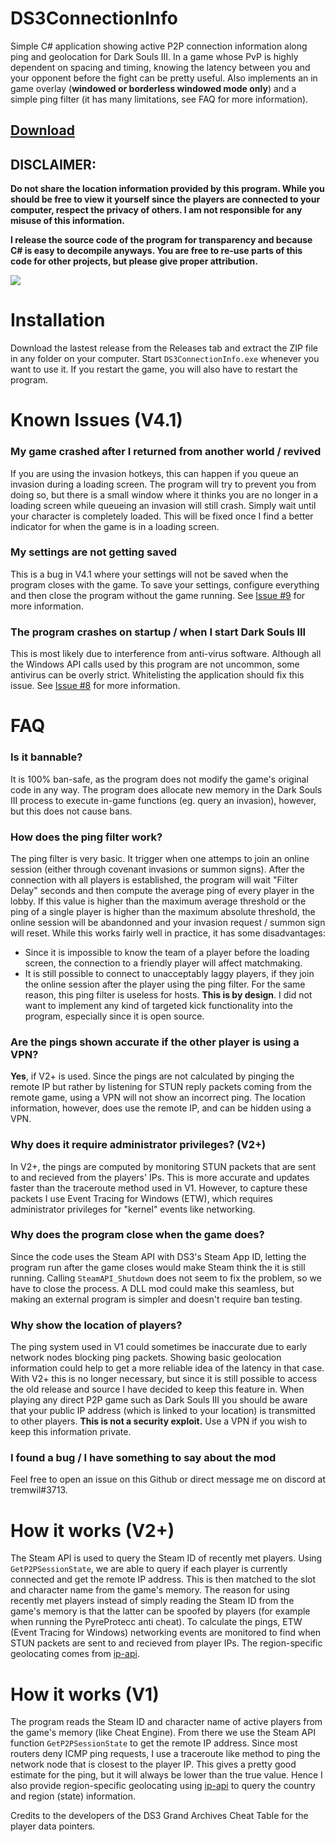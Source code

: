 # DS3ConnectionInfo
Simple C# application showing active P2P connection information along ping and geolocation for Dark Souls III. In a game whose PvP is highly dependent on spacing and timing, knowing the latency between you and your opponent before the fight can be pretty useful. Also implements an in game overlay (**windowed or borderless windowed mode only**) and a simple ping filter (it has many limitations, see FAQ for more information).

## [Download](https://github.com/tremwil/DS3ConnectionInfo/releases/download/V4.4/DS3ConnectionInfo-V4.4.zip)

## DISCLAIMER: 
**Do not share the location information provided by this program. While you should be free to view it yourself since the players are connected to your computer, respect the privacy of others. I am not responsible for any misuse of this information.**

**I release the source code of the program for transparency and because C# is easy to decompile anyways. You are free to re-use parts of this code for other projects, but please give proper attribution.** 

![](https://s01.geekpic.net/di-L8U0SH.png)

# Installation
Download the lastest release from the Releases tab and extract the ZIP file in any folder on your computer. Start `DS3ConnectionInfo.exe` whenever you want to use it. If you restart the game, you will also have to restart the program.

# Known Issues (V4.1)

### My game crashed after I returned from another world / revived
If you are using the invasion hotkeys, this can happen if you queue an invasion during a loading screen. The program will try to prevent you from doing so, but there is a small window where it thinks you are no longer in a loading screen while queueing an invasion will still crash. Simply wait until your character is completely loaded. This will be fixed once I find a better indicator for when the game is in a loading screen.

### My settings are not getting saved
This is a bug in V4.1 where your settings will not be saved when the program closes with the game. To save your settings, configure everything and then close the program without the game running. See [Issue #9](https://github.com/tremwil/DS3ConnectionInfo/issues/9) for more information.

### The program crashes on startup / when I start Dark Souls III
This is most likely due to interference from anti-virus software. Although all the Windows API calls used by this program are not uncommon, some antivirus can be overly strict. Whitelisting the application should fix this issue. See [Issue #8](https://github.com/tremwil/DS3ConnectionInfo/issues/8) for more information.

# FAQ

### Is it bannable?
It is 100% ban-safe, as the program does not modify the game's original code in any way. The program does allocate new memory in the Dark Souls III process to execute in-game functions (eg. query an invasion), however, but this does not cause bans.

### How does the ping filter work?
The ping filter is very basic. It trigger when one attemps to join an online session (either through covenant invasions or summon signs). After the connection with all players is established, the program will wait "Filter Delay" seconds and then compute the average ping of every player in the lobby. If this value is higher than the maximum average threshold or the ping of a single player is higher than the maximum absolute threshold, the online session will be abandonned and your invasion request / summon sign will reset. While this works fairly well in practice, it has some disadvantages:
- Since it is impossible to know the team of a player before the loading screen, the connection to a friendly player will affect matchmaking. 
- It is still possible to connect to unacceptably laggy players, if they join the online session after the player using the ping filter. For the same reason, this ping filter is useless for hosts. **This is by design**. I did not want to implement any kind of targeted kick functionality into the program, especially since it is open source.

### Are the pings shown accurate if the other player is using a VPN?
**Yes**, if V2+ is used. Since the pings are not calculated by pinging the remote IP but rather by listening for STUN reply packets coming from the remote game, using a VPN will not show an incorrect ping. The location information, however, does use the remote IP, and can be hidden using a VPN.

### Why does it require administrator privileges? (V2+)
In V2+, the pings are computed by monitoring STUN packets that are sent to and recieved from the players' IPs. This is more accurate and updates faster than the traceroute method used in V1. However, to capture these packets I use Event Tracing for Windows (ETW), which requires administrator privileges for "kernel" events like networking. 

### Why does the program close when the game does?
Since the code uses the Steam API with DS3's Steam App ID, letting the program run after the game closes would make Steam think the it is still running. Calling `SteamAPI_Shutdown` does not seem to fix the problem, so we have to close the process. A DLL mod could make this seamless, but making an external program is simpler and doesn't require ban testing.

### Why show the location of players?
The ping system used in V1 could sometimes be inaccurate due to early network nodes blocking ping packets. Showing basic geolocation information could help to get a more reliable idea of the latency in that case. With V2+ this is no longer necessary, but since it is still possible to access the old release and source I have decided to keep this feature in. When playing any direct P2P game such as Dark Souls III you should be aware that your public IP address (which is linked to your location) is transmitted to other players. **This is not a security exploit.** Use a VPN if you wish to keep this information private.

### I found a bug / I have something to say about the mod
Feel free to open an issue on this Github or direct message me on discord at tremwil#3713.

# How it works (V2+)
The Steam API is used to query the Steam ID of recently met players. Using `GetP2PSessionState`, we are able to query if each player is currently connected and get the remote IP address. This is then matched to the slot and character name from the game's memory. The reason for using recently met players instead of simply reading the Steam ID from the game's memory is that the latter can be spoofed by players (for example when running the PyreProtecc anti cheat). To calculate the pings, ETW (Event Tracing for Windows) networking events are monitored to find when STUN packets are sent to and recieved from player IPs. The region-specific geolocating comes from [ip-api](https://ip-api.com).

# How it works (V1)
The program reads the Steam ID and character name of active players from the game's memory (like Cheat Engine). From there we use the Steam API function `GetP2PSessionState` to get the remote IP address. Since most routers deny ICMP ping requests, I use a traceroute like method to ping the network node that is closest to the player IP. This gives a pretty good estimate for the ping, but it will always be lower than the true value. Hence I also provide region-specific geolocating using [ip-api](https://ip-api.com) to query the country and region (state) information.

Credits to the developers of the DS3 Grand Archives Cheat Table for the player data pointers.
